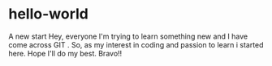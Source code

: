 # hello-world
A new start 
Hey, everyone I'm trying to learn something new and I have come across GIT .
So, as my interest in coding and passion to learn i started here.
Hope I'll do my best.
Bravo!!
